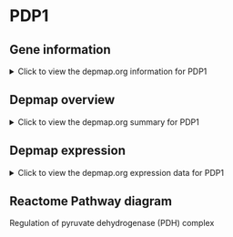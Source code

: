 <h1>PDP1</h1>

<h2>Gene information</h2>
<details>
  <summary>Click to view the depmap.org information for PDP1</summary>
  <iframe src="https://depmap.org/portal/gene/PDP1?tab=about" style="border:none;width:100%;height:800px"></iframe>
</details>

<h2>Depmap overview</h2>
<details>
  <summary>Click to view the depmap.org summary for PDP1</summary>
  <iframe src="https://depmap.org/portal/gene/PDP1?tab=overview" style="border:none;width:100%;height:800px"></iframe>
</details>

<h2>Depmap expression</h2>
<details>
  <summary>Click to view the depmap.org expression data for PDP1</summary>
  <iframe src="https://depmap.org/portal/gene/PDP1?tab=characterization" style="border:none;width:100%;height:800px"></iframe>
</details>



<h2>Reactome Pathway diagram</h2>
Regulation of pyruvate dehydrogenase (PDH) complex
<div id="diagramHolder"></div>

<script>
    //Creating the Reactome Diagram widget
    //Take into account a proxy needs to be set up in your server side pointing to www.reactome.org
    function onReactomeDiagramReady(){  //This function is automatically called when the widget code is ready to be used
        var diagram = Reactome.Diagram.create({
            "placeHolder" : "diagramHolder",
            "width" : 900,
            "height" : 500
        });

        //Initialising it to the "Hemostasis" pathway
        diagram.loadDiagram("R-HSA-204174");

        //Adding different listeners

        diagram.onDiagramLoaded(function (loaded) {
            console.info("Loaded ", loaded);
            diagram.flagItems("BAD");
	    diagram.flagItems("Q92934");
            if (loaded == "R-HSA-204174") diagram.selectItem("R-HSA-204174");
        });

     }
</script>




